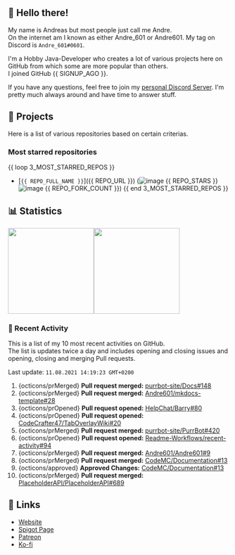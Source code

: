 <!-- Links -->
[purr]: https://purrbot.site
[discord]: https://discord.gg/6dazXp6
[website]: https://andre601.ch
[spigot]: https://www.spigotmc.org/resources/authors/56829/
[patreon]: https://patreon.com/andre_601
[ko-fi]: https://ko-fi.com/andre_601

## 👋 Hello there!
My name is Andreas but most people just call me Andre.  
On the internet am I known as either Andre_601 or Andre601. My tag on Discord is `Andre_601#0601`.

I'm a Hobby Java-Developer who creates a lot of various projects here on GitHub from which some are more popular than others.  
I joined GitHub {{ SIGNUP_AGO }}.

If you have any questions, feel free to join my [personal Discord Server][discord]. I'm pretty much always around and have time to answer stuff.

## 📁 Projects
Here is a list of various repositories based on certain criterias.

### Most starred repositories

{{ loop 3_MOST_STARRED_REPOS }}
- [`{{ REPO_FULL_NAME }}`]({{ REPO_URL }}) (![image](https://cdn.jsdelivr.net/gh/Readme-Workflows/Readme-Icons@main/icons/octicons/StarredRepository.svg) {{ REPO_STARS }} ![image](https://cdn.jsdelivr.net/gh/Readme-Workflows/Readme-Icons@main/icons/octicons/ForkedRepository.svg) {{ REPO_FORK_COUNT }})
{{ end 3_MOST_STARRED_REPOS }}

## 📊 Statistics
<img height="195px" src="https://github-readme-stats.vercel.app/api?username=Andre601&show_icons=true&hide_rank=true&title_color=3498db&bg_color=ffffff00&text_color=718096&disable_animations=true"><img height="195px" src="https://github-readme-stats.vercel.app/api/top-langs?username=Andre601&layout=compact&title_color=3498db&bg_color=ffffff00&text_color=718096">

### 📜 Recent Activity
This is a list of my 10 most recent activities on GitHub.  
The list is updates twice a day and includes opening and closing issues and opening, closing and merging Pull requests.

<!--RECENT_ACTIVITY:last_update-->
Last update: `11.08.2021 14:19:23 GMT+0200`
<!--RECENT_ACTIVITY:last_update_end-->
<!--RECENT_ACTIVITY:start-->
1. {octicons/prMerged} **Pull request merged:** [purrbot-site/Docs#148](https://github.com/purrbot-site/Docs/pull/148)
2. {octicons/prMerged} **Pull request merged:** [Andre601/mkdocs-template#28](https://github.com/Andre601/mkdocs-template/pull/28)
3. {octicons/prOpened} **Pull request opened:** [HelpChat/Barry#80](https://github.com/HelpChat/Barry/pull/80)
4. {octicons/prOpened} **Pull request opened:** [CodeCrafter47/TabOverlayWiki#20](https://github.com/CodeCrafter47/TabOverlayWiki/pull/20)
5. {octicons/prMerged} **Pull request merged:** [purrbot-site/PurrBot#420](https://github.com/purrbot-site/PurrBot/pull/420)
6. {octicons/prOpened} **Pull request opened:** [Readme-Workflows/recent-activity#94](https://github.com/Readme-Workflows/recent-activity/pull/94)
7. {octicons/prMerged} **Pull request merged:** [Andre601/Andre601#9](https://github.com/Andre601/Andre601/pull/9)
8. {octicons/prMerged} **Pull request merged:** [CodeMC/Documentation#13](https://github.com/CodeMC/Documentation/pull/13)
9. {octicons/approved} **Approved Changes:** [CodeMC/Documentation#13](https://github.com/CodeMC/Documentation/pull/13#pullrequestreview-725212551)
10. {octicons/prMerged} **Pull request merged:** [PlaceholderAPI/PlaceholderAPI#689](https://github.com/PlaceholderAPI/PlaceholderAPI/pull/689)
<!--RECENT_ACTIVITY:end-->

## 🔗 Links
- [Website]
- [Spigot Page][spigot]
- [Patreon]
- [Ko-fi]
